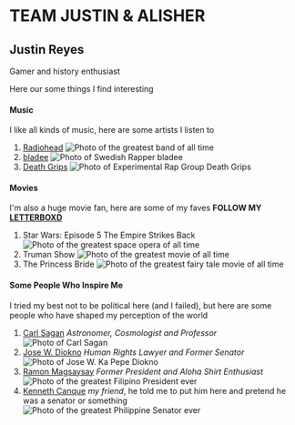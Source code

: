 # TEAM JUSTIN & ALISHER
## Justin Reyes
Gamer and history enthusiast

 Here our some things I find interesting

#### Music
I like all kinds of music, here are some artists I listen to
1. [Radiohead](https://www.youtube.com/watch?v=V2RTdIiM4po)
![Photo of the greatest band of all time](img/radiohead.jpg)
2. [bladee](https://www.youtube.com/watch?v=vcAp4nmTZCA)
![Photo of Swedish Rapper bladee](img/bladee.jpg)
3. [Death Grips](https://www.youtube.com/watch?v=sticXkHxZC4)
![Photo of Experimental Rap Group Death Grips](img/death_grips.jpg)

#### Movies
I'm also a huge movie fan, here are some of my faves
**FOLLOW MY [LETTERBOXD](https://letterboxd.com/SallyCanWatch/)**
1. Star Wars: Episode 5 The Empire Strikes Back
![Photo of the greatest space opera of all time](img/star_wars.jpg)
2. Truman Show
![Photo of the greatest movie of all time](img/truman_show.jpg)
3. The Princess Bride
![Photo of the greatest fairy tale movie of all time](img/princess_bride.jpg)

#### Some People Who Inspire Me
I tried my best not to be political here (and I failed), but here are some people who have shaped my perception of the world
1. [Carl Sagan](https://www.youtube.com/watch?v=wupToqz1e2g)
*Astronomer, Cosmologist and Professor*
![Photo of Carl Sagan](img/carl_sagan.jpg)
2. [Jose W. Diokno](https://www.youtube.com/watch?v=LhaH0Q0E7vU)
*Human Rights Lawyer and Former Senator*
![Photo of Jose W. Ka Pepe Diokno](img/jose_diokno.jpg)
3. [Ramon Magsaysay](https://youtu.be/qJyuARjSo0M?t=9)
*Former President and Aloha Shirt Enthusiast*
![Photo of the greatest Filipino President ever](img/magsaysay.jpg)
4. [Kenneth Canque](https://www.youtube.com/watch?v=IvG3is7Bm1w)
*my friend*, he told me to put him here and pretend he was a senator or something
![Photo of the greatest Philippine Senator ever](img/kenneth.jpg)
